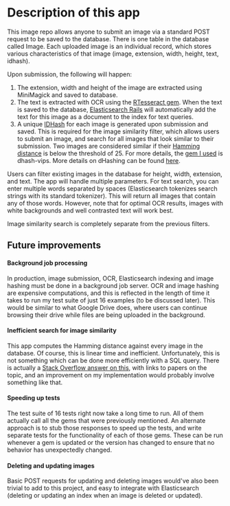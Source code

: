 # Description of this app

This image repo allows anyone to submit an image via a standard POST request to be saved to the database. There is one table in the database called Image. Each uploaded image is an individual record, which stores various characteristics of that image (image, extension, width, height, text, idhash).

Upon submission, the following will happen:

1) The extension, width and height of the image are extracted using MiniMagick and saved to database.
2) The text is extracted with OCR using the [RTesseract gem](https://github.com/dannnylo/rtesseract). When the text is saved to the database, [Elasticsearch Rails](https://github.com/elastic/elasticsearch-rails) will automatically add the text for this image as a document to the index for text queries.
3) A unique [IDHash](https://github.com/Nakilon/dhash-vips) for each image is generated upon submission and saved. This is required for the image similarity filter, which allows users to submit an image, and search for all images that look similar to their submission. Two images are considered similar if their [Hamming distance](https://en.wikipedia.org/wiki/Hamming_distance) is below the threshold of 25. For more details, the [gem I used](https://github.com/Nakilon/dhash-vips) is dhash-vips. More details on dHashing can be found [here](https://www.hackerfactor.com/blog/index.php?/archives/529-Kind-of-Like-That.html).

Users can filter existing images in the database for height, width, extension, and text. The app will handle multiple parameters. For text search, you can enter multiple words separated by spaces (Elasticsearch tokenizes search strings with its standard tokenizer). This will return all images that contain any of those words. However, note that for optimal OCR results, images with white backgrounds and well contrasted text will work best.

Image similarity search is completely separate from the previous filters.

## Future improvements

#### Background job processing

In production, image submission, OCR, Elasticsearch indexing and image hashing must be done in a background job server. OCR and image hashing are expensive computations, and this is reflected in the length of time it takes to run my test suite of just 16 examples (to be discussed later). This would be similar to what Google Drive does, where users can continue browsing their drive while files are being uploaded in the background.

#### Inefficient search for image similarity

This app computes the Hamming distance against every image in the database. Of course, this is linear time and inefficient. Unfortunately, this is not something which can be done more efficiently with a SQL query. There is actually a [Stack Overflow answer on this](https://stackoverflow.com/questions/9606492/hamming-distance-similarity-searches-in-a-database/47487949#47487949), with links to papers on the topic, and an improvement on my implementation would probably involve something like that.

#### Speeding up tests

The test suite of 16 tests right now take a long time to run. All of them actually call all the gems that were previously mentioned. An alternate approach is to stub those responses to speed up the tests, and write separate tests for the functionality of each of those gems. These can be run whenever a gem is updated or the version has changed to ensure that no behavior has unexpectedly changed.

#### Deleting and updating images

Basic POST requests for updating and deleting images would've also been trivial to add to this project, and easy to integrate with Elasticsearch (deleting or updating an index when an image is deleted or updated).

